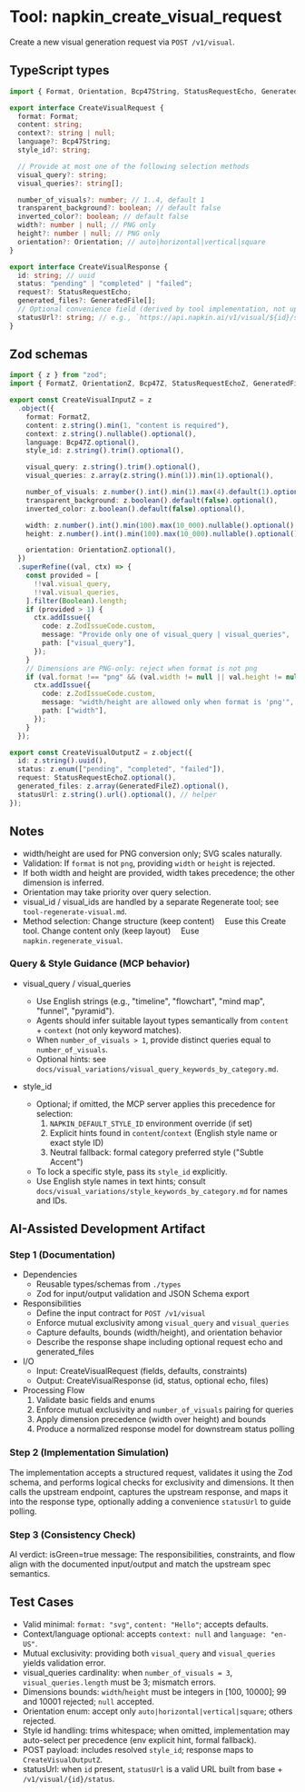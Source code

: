 # Tool: napkin_create_visual_request

Create a new visual generation request via `POST /v1/visual`.

## TypeScript types

```ts
import { Format, Orientation, Bcp47String, StatusRequestEcho, GeneratedFile } from "./types";

export interface CreateVisualRequest {
  format: Format;
  content: string;
  context?: string | null;
  language?: Bcp47String;
  style_id?: string;

  // Provide at most one of the following selection methods
  visual_query?: string;
  visual_queries?: string[];

  number_of_visuals?: number; // 1..4, default 1
  transparent_background?: boolean; // default false
  inverted_color?: boolean; // default false
  width?: number | null; // PNG only
  height?: number | null; // PNG only
  orientation?: Orientation; // auto|horizontal|vertical|square
}

export interface CreateVisualResponse {
  id: string; // uuid
  status: "pending" | "completed" | "failed";
  request?: StatusRequestEcho;
  generated_files?: GeneratedFile[];
  // Optional convenience field (derived by tool implementation, not upstream):
  statusUrl?: string; // e.g., `https://api.napkin.ai/v1/visual/${id}/status`
}
```

## Zod schemas

```ts
import { z } from "zod";
import { FormatZ, OrientationZ, Bcp47Z, StatusRequestEchoZ, GeneratedFileZ } from "./types";

export const CreateVisualInputZ = z
  .object({
    format: FormatZ,
    content: z.string().min(1, "content is required"),
    context: z.string().nullable().optional(),
    language: Bcp47Z.optional(),
    style_id: z.string().trim().optional(),

    visual_query: z.string().trim().optional(),
    visual_queries: z.array(z.string().min(1)).min(1).optional(),

    number_of_visuals: z.number().int().min(1).max(4).default(1).optional(),
    transparent_background: z.boolean().default(false).optional(),
    inverted_color: z.boolean().default(false).optional(),

    width: z.number().int().min(100).max(10_000).nullable().optional(),
    height: z.number().int().min(100).max(10_000).nullable().optional(),

    orientation: OrientationZ.optional(),
  })
  .superRefine((val, ctx) => {
    const provided = [
      !!val.visual_query,
      !!val.visual_queries,
    ].filter(Boolean).length;
    if (provided > 1) {
      ctx.addIssue({
        code: z.ZodIssueCode.custom,
        message: "Provide only one of visual_query | visual_queries",
        path: ["visual_query"],
      });
    }
    // Dimensions are PNG-only: reject when format is not png
    if (val.format !== "png" && (val.width != null || val.height != null)) {
      ctx.addIssue({
        code: z.ZodIssueCode.custom,
        message: "width/height are allowed only when format is 'png'",
        path: ["width"],
      });
    }
  });

export const CreateVisualOutputZ = z.object({
  id: z.string().uuid(),
  status: z.enum(["pending", "completed", "failed"]),
  request: StatusRequestEchoZ.optional(),
  generated_files: z.array(GeneratedFileZ).optional(),
  statusUrl: z.string().url().optional(), // helper
});
```

## Notes

- width/height are used for PNG conversion only; SVG scales naturally.
- Validation: If `format` is not `png`, providing `width` or `height` is rejected.
- If both width and height are provided, width takes precedence; the other dimension is inferred.
- Orientation may take priority over query selection.
- visual_id / visual_ids are handled by a separate Regenerate tool; see `tool-regenerate-visual.md`.
- Method selection: Change structure (keep content)  Euse this Create tool. Change content only (keep layout)  Euse `napkin.regenerate_visual`.

### Query & Style Guidance (MCP behavior)
- visual_query / visual_queries
  - Use English strings (e.g., "timeline", "flowchart", "mind map", "funnel", "pyramid").
  - Agents should infer suitable layout types semantically from `content` + `context` (not only keyword matches).
  - When `number_of_visuals > 1`, provide distinct queries equal to `number_of_visuals`.
  - Optional hints: see `docs/visual_variations/visual_query_keywords_by_category.md`.

- style_id
  - Optional; if omitted, the MCP server applies this precedence for selection:
    1) `NAPKIN_DEFAULT_STYLE_ID` environment override (if set)
    2) Explicit hints found in `content`/`context` (English style name or exact style ID)
    3) Neutral fallback: formal category preferred style ("Subtle Accent")
  - To lock a specific style, pass its `style_id` explicitly.
  - Use English style names in text hints; consult `docs/visual_variations/style_keywords_by_category.md` for names and IDs.

## AI-Assisted Development Artifact

### Step 1 (Documentation)
- Dependencies
  - Reusable types/schemas from `./types`
  - Zod for input/output validation and JSON Schema export
- Responsibilities
  - Define the input contract for `POST /v1/visual`
  - Enforce mutual exclusivity among `visual_query` and `visual_queries`
  - Capture defaults, bounds (width/height), and orientation behavior
  - Describe the response shape including optional request echo and generated_files
- I/O
  - Input: CreateVisualRequest (fields, defaults, constraints)
  - Output: CreateVisualResponse (id, status, optional echo, files)
- Processing Flow
  1) Validate basic fields and enums
  2) Enforce mutual exclusivity and `number_of_visuals` pairing for queries
  3) Apply dimension precedence (width over height) and bounds
  4) Produce a normalized response model for downstream status polling

### Step 2 (Implementation Simulation)
The implementation accepts a structured request, validates it using the Zod schema, and performs logical checks for exclusivity and dimensions. It then calls the upstream endpoint, captures the upstream response, and maps it into the response type, optionally adding a convenience `statusUrl` to guide polling.

### Step 3 (Consistency Check)
AI verdict: isGreen=true
message: The responsibilities, constraints, and flow align with the documented input/output and match the upstream spec semantics.

## Test Cases

- Valid minimal: `format: "svg"`, `content: "Hello"`; accepts defaults.
- Context/language optional: accepts `context: null` and `language: "en-US"`.
- Mutual exclusivity: providing both `visual_query` and `visual_queries` yields validation error.
- visual_queries cardinality: when `number_of_visuals = 3`, `visual_queries.length` must be 3; mismatch errors.
- Dimensions bounds: `width`/`height` must be integers in [100, 10000]; 99 and 10001 rejected; `null` accepted.
- Orientation enum: accept only `auto|horizontal|vertical|square`; others rejected.
- Style id handling: trims whitespace; when omitted, implementation may auto-select per precedence (env explicit hint, formal fallback).
- POST payload: includes resolved `style_id`; response maps to `CreateVisualOutputZ`.
- statusUrl: when `id` present, `statusUrl` is a valid URL built from base + `/v1/visual/{id}/status`.

